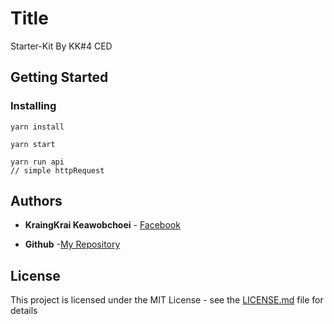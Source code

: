 # Title

Starter-Kit By KK#4 CED

## Getting Started

### Installing

```
yarn install
```

```
yarn start
```

```
yarn run api
// simple httpRequest
```

## Authors

- **KraingKrai Keawobchoei** - [Facebook](https://web.facebook.com/profile.php?id=100007416645579)

- **Github** -[My Repository](https://github.com/KengKKK)

## License

This project is licensed under the MIT License - see the [LICENSE.md](LICENSE.md) file for details
